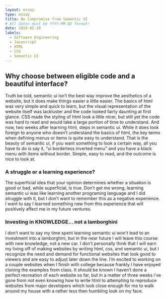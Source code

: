 ```yaml
---
layout: essay
type: essay
title: No Compromise from Semantic UI
# All dates must be YYYY-MM-DD format!
date: 2019-02-20
labels:
  - Software Engineering
  - Javascript
  - HTML
  - CSS
  - Semantic UI
---
```


## Why choose between eligible code and a beautiful interface?


Truth be told, semantic ui isn’t the best way improve the aesthetics of a website, but it does make things easier a little easier. The basics of html was very simple and quick to learn, but the visual representation of the website itself was lackluster and the code looked fairly daunting at first glance. CSS made the styling of html look a little nicer, but still yet the code was hard to read and would take a large portion of time to understand. And now, two weeks after learning html, steps in semantic ui. While it does look foreign to anyone who doesn’t understand the basics of html, the key terms when defining menus or items is quite easy to understand. That is the beauty of semantic ui, if you want something to look a certain way, all you have to do is say it, “ui borderless inverted menu” and you have a black menu with items without border. Simple, easy to read, and the outcome is nice to look at.

### A struggle or a learning experience?

The superficial idea that your opinion determines whether a situation is good or bad, while superficial, is true. Don’t get me wrong, learning semantic ui was like learning another programing language and I did struggle with it, but I don’t want to remember this as a negative experience. I want to say I learned something new from this experience that will positively affect me in my future ventures. 

### Investing in KNOWLEDGE… not a lamborghini

I don’t want to say my time spent learning semantic ui won't lead to an investment into a lamborghini, but in the near future I will leave this course with new knowledge, not a new car. I don’t personally think that I will earn my living off of making websites by writing html, css, and semantic ui, but I recognize the need and demand for functional websites that look good to viewers and are easy to adjust later down the line. I’m excited to working on a couple websites when I finish with college because frankly I have enjoyed cloning the examples from class. It should be known I haven’t done a perfect recreation of each website so far, but in a matter of three weeks i’ve gone from not even knowing how to write html to attempting to reproduce websites from major developers which look close enough for me to walk around my house with a rather less then humbling look on my face.
